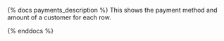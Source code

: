 {% docs payments_description %}
	This shows the payment method and amount of a customer for each row.

{% enddocs %}